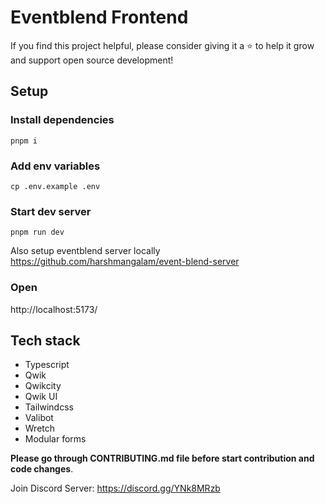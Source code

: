 # Eventblend Frontend

If you find this project helpful, please consider giving it a ⭐ to help it grow and support open source development!

## Setup

### Install dependencies

```
pnpm i
```

### Add env variables

```
cp .env.example .env
```

### Start dev server

```
pnpm run dev
```

Also setup eventblend server locally
https://github.com/harshmangalam/event-blend-server

### Open

http://localhost:5173/

## Tech stack

- Typescript
- Qwik
- Qwikcity
- Qwik UI
- Tailwindcss
- Valibot
- Wretch
- Modular forms

**Please go through CONTRIBUTING.md file before start contribution and code changes**.

Join Discord Server: https://discord.gg/YNk8MRzb
